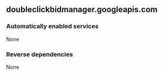 ## doubleclickbidmanager.googleapis.com

### Automatically enabled services

None

### Reverse dependencies

None
